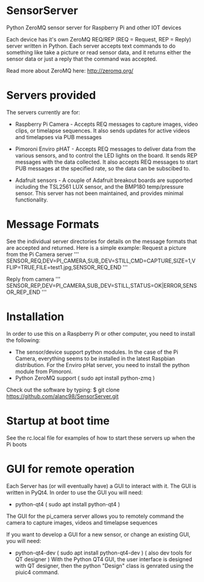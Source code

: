 # SensorServer

Python ZeroMQ sensor server for Raspberry Pi and other IOT devices

Each device has it's own ZeroMQ REQ/REP (REQ = Request, REP = Reply) server written in Python. Each server accepts text commands to do something like take a picture or read sensor data, and it returns either the sensor data or just a reply that the command was accepted.  

Read more about ZeroMQ here:
http://zeromq.org/

# Servers provided
The servers currently are for:

- Raspberry Pi Camera - Accepts REQ messages to capture images, video clips, or timelapse sequences. It also sends updates for active videos and timelapses via PUB messages

- Pimoroni Enviro pHAT - Accepts REQ messages to deliver data from the various sensors, and to control the LED lights on the board. It sends REP messages with the data collected. It also accepts REQ messages to start PUB messages at the specified rate, so the data can be subscibed to. 

- Adafruit sensors - A couple of Adafruit breakout boards are supported including the TSL2561 LUX sensor, and the BMP180 temp/pressure sensor. This server has not been maintained, and provides minimal functionality.


# Message Formats
See the individual server directories for details on the message formats that are accepted and returned. Here is a simple example:
Request a picture from the Pi Camera server
'''
SENSOR_REQ,DEV=PI_CAMERA,SUB_DEV=STILL,CMD=CAPTURE,SIZE=1,VFLIP=TRUE,FILE=test1.jpg,SENSOR_REQ_END
'''

Reply from camera
'''
SENSOR_REP,DEV=PI_CAMERA,SUB_DEV=STILL,STATUS=OK|ERROR,SENSOR_REP_END
'''

# Installation
In order to use this on a Raspberry Pi or other computer, you need to install the following:
- The sensor/device support python modules. In the case of the Pi Camera, everything seems to be installed in the latest Raspbian distribution. For the Enviro pHat server, you need to install the python module from Pimoroni. 
- Python ZeroMQ support ( sudo apt install python-zmq )

Check out the software by typing:
$ git clone https://github.com/alanc98/SensorServer.git 


# Startup at boot time
See the rc.local file for examples of how to start these servers up when the Pi boots

# GUI for remote operation
Each Server has (or will eventually have) a GUI to interact with it. The GUI is written in PyQt4. In order to use the GUI you will need:
- python-qt4 ( sudo apt install python-qt4 )

The GUI for the pi_camera server allows you to remotely command the camera to capture images, videos and timelapse sequences

If you want to develop a GUI for a new sensor, or change an existing GUI, you will need:
- python-qt4-dev ( sudo apt install python-qt4-dev )
( also dev tools for QT designer ) 
With the Python QT4 GUI, the user interface is designed with QT designer, then the python "Design" class is genrated using the piuic4 command. 


# 

